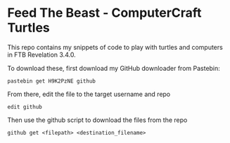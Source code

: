 # Feed The Beast - ComputerCraft Turtles
This repo contains my snippets of code to play with turtles and computers in FTB Revelation 3.4.0.

To download these, first download my GitHub downloader from Pastebin:
```
pastebin get H9K2PzNE github
```

From there, edit the file to the target username and repo
```
edit github
```

Then use the github script to download the files from the repo
```
github get <filepath> <destination_filename>
```
